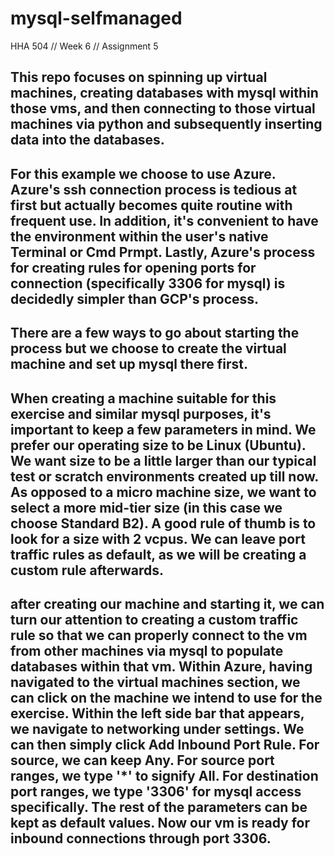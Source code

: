 # mysql-selfmanaged
HHA 504 // Week 6 // Assignment 5

## This repo focuses on spinning up virtual machines, creating databases with mysql within those vms, and then connecting to those virtual machines via python and subsequently inserting data into the databases.

## For this example we choose to use Azure. Azure's ssh connection process is tedious at first but actually becomes quite routine with frequent use. In addition, it's convenient to have the environment within the user's native Terminal or Cmd Prmpt. Lastly, Azure's process for creating rules for opening ports for connection (specifically 3306 for mysql) is decidedly simpler than GCP's process.

## There are a few ways to go about starting the process but we choose to create the virtual machine and set up mysql there first.

## When creating a machine suitable for this exercise and similar mysql purposes, it's important to keep a few parameters in mind. We prefer our operating size to be Linux (Ubuntu). We want size to be a little larger than our typical test or scratch environments created up till now. As opposed to a micro machine size, we want to select a more mid-tier size (in this case we choose Standard B2). A good rule of thumb is to look for a size with 2 vcpus. We can leave port traffic rules as default, as we will be creating a custom rule afterwards.

## after creating our machine and starting it, we can turn our attention to creating a custom traffic rule so that we can properly connect to the vm from other machines via mysql to populate databases within that vm. Within Azure, having navigated to the virtual machines section, we can click on the machine we intend to use for the exercise. Within the left side bar that appears, we navigate to networking under settings. We can then simply click Add Inbound Port Rule. For source, we can keep Any. For source port ranges, we type '*' to signify All. For destination port ranges, we type '3306' for mysql access specifically. The rest of the parameters can be kept as default values. Now our vm is ready for inbound connections through port 3306.

